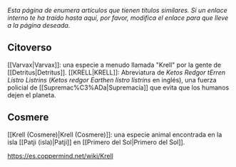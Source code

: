 *Esta página de  enumera artículos que tienen títulos similares.  Si un enlace interno te ha traído hasta aquí, por favor, modifica el enlace para que lleve a la página deseada.*

## Citoverso
[[Varvax\|Varvax]]: una especie a menudo llamada "Krell" por la gente de [[Detritus\|Detritus]].
[[KRELL\|KRELL]]: Abreviatura de *Ketos Redgor tErren Listro Listrins* (*Ketos redgor Earthen listro listrins* en inglés), una fuerza policial de [[Supremac%C3%ADa\|Supremacía]] que evita que los humanos dejen el planeta.
## Cosmere
[[Krell (Cosmere)\|Krell (Cosmere)]]: una especie animal encontrada en la isla [[Patji (isla)\|Patji]] en [[Primero del Sol\|Primero del Sol]].


https://es.coppermind.net/wiki/Krell